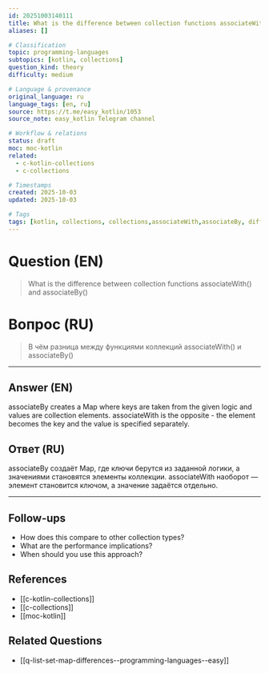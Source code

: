 ```yaml
---
id: 20251003140111
title: What is the difference between collection functions associateWith() and associateBy() / В чём разница между функциями коллекций associateWith() и associateBy()
aliases: []

# Classification
topic: programming-languages
subtopics: [kotlin, collections]
question_kind: theory
difficulty: medium

# Language & provenance
original_language: ru
language_tags: [en, ru]
source: https://t.me/easy_kotlin/1053
source_note: easy_kotlin Telegram channel

# Workflow & relations
status: draft
moc: moc-kotlin
related:
  - c-kotlin-collections
  - c-collections

# Timestamps
created: 2025-10-03
updated: 2025-10-03

# Tags
tags: [kotlin, collections, collections,associateWith,associateBy, difficulty/medium, easy_kotlin, lang/ru, programming-languages]
---
```


# Question (EN)
> What is the difference between collection functions associateWith() and associateBy()

# Вопрос (RU)
> В чём разница между функциями коллекций associateWith() и associateBy()

---

## Answer (EN)

associateBy creates a Map where keys are taken from the given logic and values are collection elements. associateWith is the opposite - the element becomes the key and the value is specified separately.

## Ответ (RU)

associateBy создаёт Map, где ключи берутся из заданной логики, а значениями становятся элементы коллекции. associateWith наоборот — элемент становится ключом, а значение задаётся отдельно.

---

## Follow-ups
- How does this compare to other collection types?
- What are the performance implications?
- When should you use this approach?

## References
- [[c-kotlin-collections]]
- [[c-collections]]
- [[moc-kotlin]]

## Related Questions
- [[q-list-set-map-differences--programming-languages--easy]]
